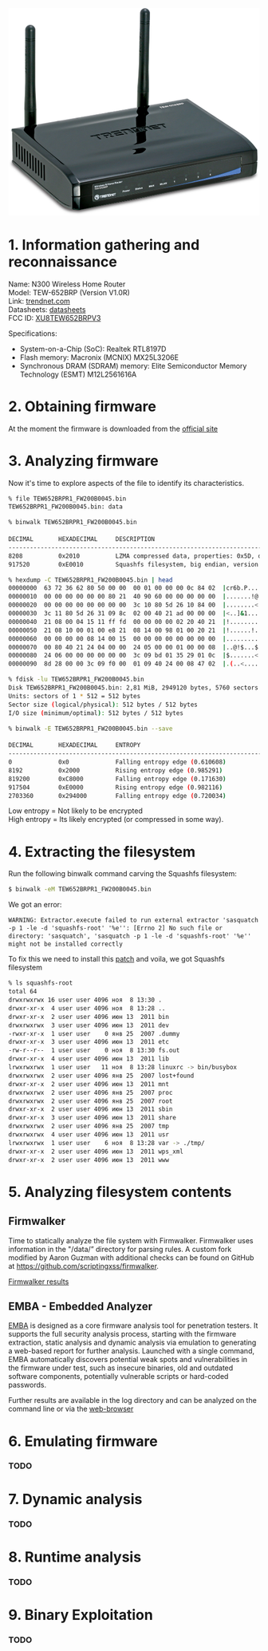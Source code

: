 ![](./images/TEW-652BRP_v1_2.jpg)

# 1. Information gathering and reconnaissance
Name: N300 Wireless Home Router  
Model: TEW-652BRP (Version V1.0R)  
Link: [trendnet.com](https://www.trendnet.com/langen/support/support-detail.asp?prod=150_TEW-652BRP#specifications)  
Datasheets: [datasheets](./datasheets)  
FCC ID: [XU8TEW652BRPV3](https://fccid.io/XU8TEW652BRPV3)

Specifications:
- System-on-a-Chip (SoC): Realtek RTL8197D  
- Flash memory: Macronix (MCNIX) MX25L3206E  
- Synchronous DRAM (SDRAM) memory: Elite Semiconductor Memory Technology (ESMT) M12L2561616A   

# 2. Obtaining firmware
At the moment the firmware is downloaded from the [official site](https://www.trendnet.com/langen/support/support-detail.asp?prod=150_TEW-652BRP#specifications)  

# 3. Analyzing firmware
Now it's time to explore aspects of the file to identify its characteristics.

```bash
% file TEW652BRPR1_FW200B0045.bin 
TEW652BRPR1_FW200B0045.bin: data
```

```bash
% binwalk TEW652BRPR1_FW200B0045.bin 

DECIMAL       HEXADECIMAL     DESCRIPTION
--------------------------------------------------------------------------------
8208          0x2010          LZMA compressed data, properties: 0x5D, dictionary size: 8388608 bytes, uncompressed size: 2834566 bytes
917520        0xE0010         Squashfs filesystem, big endian, version 2.1, size: 1789312 bytes, 372 inodes, blocksize: 65536 bytes, created: 2011-06-13 09:10:03
```

```bash
% hexdump -C TEW652BRPR1_FW200B0045.bin | head
00000000  63 72 36 62 80 50 00 00  00 01 00 00 00 0c 84 02  |cr6b.P..........|
00000010  00 00 00 00 00 00 80 21  40 90 60 00 00 00 00 00  |.......!@.`.....|
00000020  00 00 00 00 00 00 00 00  3c 10 80 5d 26 10 84 00  |........<..]&...|
00000030  3c 11 80 5d 26 31 09 8c  02 00 40 21 ad 00 00 00  |<..]&1....@!....|
00000040  21 08 00 04 15 11 ff fd  00 00 00 00 02 20 40 21  |!............ @!|
00000050  21 08 10 00 01 00 e8 21  08 14 00 98 01 00 20 21  |!......!...... !|
00000060  00 00 00 00 08 14 00 15  00 00 00 00 00 00 00 00  |................|
00000070  00 80 40 21 24 04 00 00  24 05 00 00 01 00 00 08  |..@!$...$.......|
00000080  24 06 00 00 00 00 00 00  3c 09 bd 01 35 29 01 0c  |$.......<...5)..|
00000090  8d 28 00 00 3c 09 f0 00  01 09 40 24 00 08 47 02  |.(..<.....@$..G.|
```

```bash
% fdisk -lu TEW652BRPR1_FW200B0045.bin
Disk TEW652BRPR1_FW200B0045.bin: 2,81 MiB, 2949120 bytes, 5760 sectors
Units: sectors of 1 * 512 = 512 bytes
Sector size (logical/physical): 512 bytes / 512 bytes
I/O size (minimum/optimal): 512 bytes / 512 bytes
```

```bash
% binwalk -E TEW652BRPR1_FW200B0045.bin --save

DECIMAL       HEXADECIMAL     ENTROPY
--------------------------------------------------------------------------------
0             0x0             Falling entropy edge (0.610608)
8192          0x2000          Rising entropy edge (0.985291)
819200        0xC8000         Falling entropy edge (0.171630)
917504        0xE0000         Rising entropy edge (0.982116)
2703360       0x294000        Falling entropy edge (0.720034)
```
Low entropy = Not likely to be encrypted  
High entropy = Its likely encrypted (or compressed in some way).  

# 4. Extracting the filesystem
Run the following binwalk command carving the Squashfs filesystem:
```bash
$ binwalk -eM TEW652BRPR1_FW200B0045.bin
```
We got an error:
```
WARNING: Extractor.execute failed to run external extractor 'sasquatch -p 1 -le -d 'squashfs-root' '%e'': [Errno 2] No such file or directory: 'sasquatch', 'sasquatch -p 1 -le -d 'squashfs-root' '%e'' might not be installed correctly
```

To fix this we need to install this [patch](https://github.com/threadexio/sasquatch) and voila, we got Squashfs filesystem
```bash
% ls squashfs-root
total 64
drwxrwxrwx 16 user user 4096 ноя  8 13:30 .
drwxr-xr-x  4 user user 4096 ноя  8 13:28 ..
drwxr-xr-x  2 user user 4096 июн 13  2011 bin
drwxrwxrwx  3 user user 4096 июн 13  2011 dev
-rwxr-xr-x  1 user user    0 янв 25  2007 .dummy
drwxr-xr-x  3 user user 4096 июн 13  2011 etc
-rw-r--r--  1 user user    0 ноя  8 13:30 fs.out
drwxr-xr-x  4 user user 4096 июн 13  2011 lib
lrwxrwxrwx  1 user user   11 ноя  8 13:28 linuxrc -> bin/busybox
drwxrwxrwx  2 user user 4096 янв 25  2007 lost+found
drwxr-xr-x  2 user user 4096 июн 13  2011 mnt
drwxrwxrwx  2 user user 4096 янв 25  2007 proc
drwxrwxrwx  2 user user 4096 янв 25  2007 root
drwxr-xr-x  2 user user 4096 июн 13  2011 sbin
drwxr-xr-x  3 user user 4096 июн 13  2011 share
drwxrwxrwx  2 user user 4096 янв 25  2007 tmp
drwxrwxrwx  4 user user 4096 июн 13  2011 usr
lrwxrwxrwx  1 user user    6 ноя  8 13:28 var -> ./tmp/
drwxr-xr-x  2 user user 4096 июн 13  2011 wps_xml
drwxr-xr-x  2 user user 4096 июн 13  2011 www
```

# 5. Analyzing filesystem contents
## Firmwalker
Time to statically analyze the file system with Firmwalker.
Firmwalker uses information in the "/data/” directory for parsing rules. A custom fork modified by Aaron Guzman with additional checks can be found on GitHub at https://github.com/scriptingxss/firmwalker.

[Firmwalker results](./reports/firmwalker)

## EMBA - Embedded Analyzer
[EMBA](https://github.com/e-m-b-a/emba) is designed as a core firmware analysis tool for penetration testers. It supports the full security analysis process, starting with the firmware extraction, static analysis and dynamic analysis via emulation to generating a web-based report for further analysis. Launched with a single command, EMBA automatically discovers potential weak spots and vulnerabilities in the firmware under test, such as insecure binaries, old and outdated software components, potentially vulnerable scripts or hard-coded passwords.

Further results are available in the log directory and can be analyzed on the command line or via the [web-browser](./reports/EMBA/html-report)

# 6. Emulating firmware
### TODO

# 7. Dynamic analysis
### TODO

# 8. Runtime analysis
 ### TODO

# 9. Binary Exploitation
### TODO
